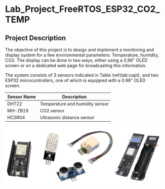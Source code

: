# Lab_Project_FreeRTOS_ESP32_CO2_TEMP

## Project Description
The objective of this project is to design and implement a monitoring and display system for a few environmental parameters: Temperature, humidity, CO2. The display can be done in two ways, either using a 0.96" OLED screen or on a dedicated web page for broadcasting this information.

The system consists of 3 sensors indicated in Table \ref{tab:capt}, and two ESP32 microcontrollers, one of which is equipped with a 0.96" OLED screen.

| Sensor Name | Description                           |
|-------------|---------------------------------------|
| DHT22       | Temperature and humidity sensor       |
| MH-ZB19     | CO2 sensor                            |
| HCSR04      | Ultrasonic distance sensor            |

![System Components](pics/composants.png)
